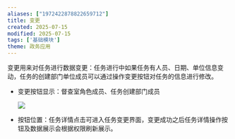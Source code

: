 ```yaml
---
aliases: ["1972422878822659712"]
title: 变更
created: 2025-07-15
modified: 2025-07-15
tags: ['基础模块']
theme: 政务应用
---
```


变更用来对任务进行数据变更：任务进行中如果任务有人员、日期、单位信息变动，任务的创建部门单位成员可以通过操作变更按钮对任务的信息进行修改。

- 变更按钮显示：督查室角色成员、任务创建部门成员

  ![](https://myhelpdoc.oss-cn-heyuan.aliyuncs.com/mdimages/72085889e2cfe8f4670374f38945687f.jpg)

- 按钮位置：任务详情点击可进入任务变更界面，变更成功之后任务详情操作按钮及数据展示会根据权限刷新展示。


